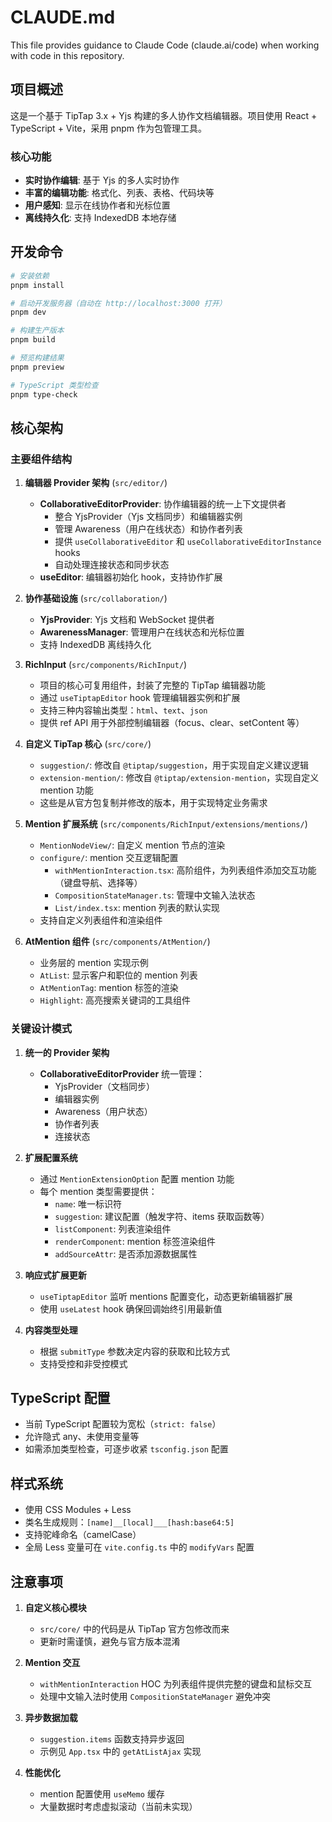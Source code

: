 # CLAUDE.md

This file provides guidance to Claude Code (claude.ai/code) when working with code in this repository.

## 项目概述

这是一个基于 TipTap 3.x + Yjs 构建的多人协作文档编辑器。项目使用 React + TypeScript + Vite，采用 pnpm 作为包管理工具。

### 核心功能

- **实时协作编辑**: 基于 Yjs 的多人实时协作
- **丰富的编辑功能**: 格式化、列表、表格、代码块等
- **用户感知**: 显示在线协作者和光标位置
- **离线持久化**: 支持 IndexedDB 本地存储

## 开发命令

```bash
# 安装依赖
pnpm install

# 启动开发服务器（自动在 http://localhost:3000 打开）
pnpm dev

# 构建生产版本
pnpm build

# 预览构建结果
pnpm preview

# TypeScript 类型检查
pnpm type-check
```

## 核心架构

### 主要组件结构

1. **编辑器 Provider 架构** (`src/editor/`)
   - **CollaborativeEditorProvider**: 协作编辑器的统一上下文提供者
     - 整合 YjsProvider（Yjs 文档同步）和编辑器实例
     - 管理 Awareness（用户在线状态）和协作者列表
     - 提供 `useCollaborativeEditor` 和 `useCollaborativeEditorInstance` hooks
     - 自动处理连接状态和同步状态
   - **useEditor**: 编辑器初始化 hook，支持协作扩展

2. **协作基础设施** (`src/collaboration/`)
   - **YjsProvider**: Yjs 文档和 WebSocket 提供者
   - **AwarenessManager**: 管理用户在线状态和光标位置
   - 支持 IndexedDB 离线持久化

3. **RichInput** (`src/components/RichInput/`)
   - 项目的核心可复用组件，封装了完整的 TipTap 编辑器功能
   - 通过 `useTiptapEditor` hook 管理编辑器实例和扩展
   - 支持三种内容输出类型：`html`、`text`、`json`
   - 提供 ref API 用于外部控制编辑器（focus、clear、setContent 等）

4. **自定义 TipTap 核心** (`src/core/`)
   - `suggestion/`: 修改自 `@tiptap/suggestion`，用于实现自定义建议逻辑
   - `extension-mention/`: 修改自 `@tiptap/extension-mention`，实现自定义 mention 功能
   - 这些是从官方包复制并修改的版本，用于实现特定业务需求

5. **Mention 扩展系统** (`src/components/RichInput/extensions/mentions/`)
   - `MentionNodeView/`: 自定义 mention 节点的渲染
   - `configure/`: mention 交互逻辑配置
     - `withMentionInteraction.tsx`: 高阶组件，为列表组件添加交互功能（键盘导航、选择等）
     - `CompositionStateManager.ts`: 管理中文输入法状态
     - `List/index.tsx`: mention 列表的默认实现
   - 支持自定义列表组件和渲染组件

6. **AtMention 组件** (`src/components/AtMention/`)
   - 业务层的 mention 实现示例
   - `AtList`: 显示客户和职位的 mention 列表
   - `AtMentionTag`: mention 标签的渲染
   - `Highlight`: 高亮搜索关键词的工具组件

### 关键设计模式

1. **统一的 Provider 架构**
   - **CollaborativeEditorProvider** 统一管理：
     - YjsProvider（文档同步）
     - 编辑器实例
     - Awareness（用户状态）
     - 协作者列表
     - 连接状态

2. **扩展配置系统**
   - 通过 `MentionExtensionOption` 配置 mention 功能
   - 每个 mention 类型需要提供：
     - `name`: 唯一标识符
     - `suggestion`: 建议配置（触发字符、items 获取函数等）
     - `listComponent`: 列表渲染组件
     - `renderComponent`: mention 标签渲染组件
     - `addSourceAttr`: 是否添加源数据属性

3. **响应式扩展更新**
   - `useTiptapEditor` 监听 mentions 配置变化，动态更新编辑器扩展
   - 使用 `useLatest` hook 确保回调始终引用最新值

4. **内容类型处理**
   - 根据 `submitType` 参数决定内容的获取和比较方式
   - 支持受控和非受控模式

## TypeScript 配置

- 当前 TypeScript 配置较为宽松（`strict: false`）
- 允许隐式 any、未使用变量等
- 如需添加类型检查，可逐步收紧 `tsconfig.json` 配置

## 样式系统

- 使用 CSS Modules + Less
- 类名生成规则：`[name]__[local]___[hash:base64:5]`
- 支持驼峰命名（camelCase）
- 全局 Less 变量可在 `vite.config.ts` 中的 `modifyVars` 配置

## 注意事项

1. **自定义核心模块**
   - `src/core/` 中的代码是从 TipTap 官方包修改而来
   - 更新时需谨慎，避免与官方版本混淆

2. **Mention 交互**
   - `withMentionInteraction` HOC 为列表组件提供完整的键盘和鼠标交互
   - 处理中文输入法时使用 `CompositionStateManager` 避免冲突

3. **异步数据加载**
   - `suggestion.items` 函数支持异步返回
   - 示例见 `App.tsx` 中的 `getAtListAjax` 实现

4. **性能优化**
   - mention 配置使用 `useMemo` 缓存
   - 大量数据时考虑虚拟滚动（当前未实现）
